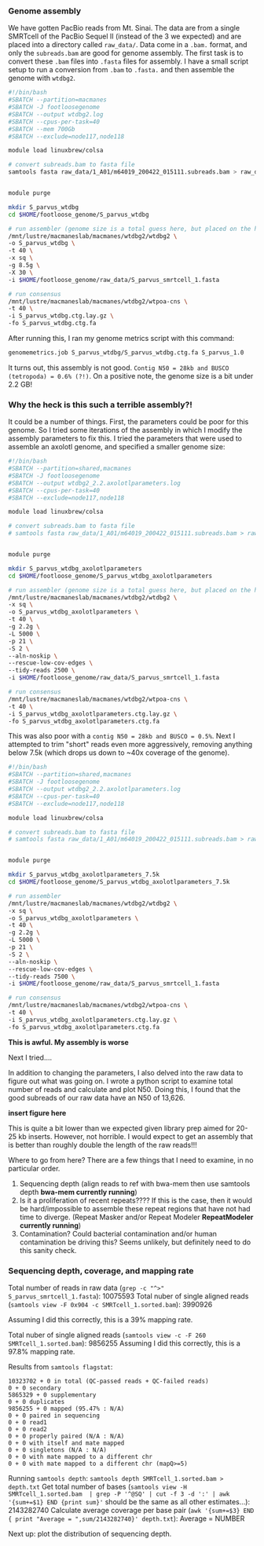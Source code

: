 ### Genome assembly

We have gotten PacBio reads from Mt. Sinai. The data are from a single SMRTcell of the PacBio Sequel II (instead of the 3 we expected) and are placed into a directory called `raw_data/`. Data come in a `.bam.` format, and only the `subreads.bam` are good for genome assembly. The first task is to convert these `.bam` files into `.fasta` files for assembly. I have a small script setup to run a conversion from `.bam` to `.fasta.` and then assemble the genome with `wtdbg2`.


```bash
#!/bin/bash
#SBATCH --partition=macmanes
#SBATCH -J footloosegenome
#SBATCH --output wtdbg2.log
#SBATCH --cpus-per-task=40
#SBATCH --mem 700Gb
#SBATCH --exclude=node117,node118

module load linuxbrew/colsa

# convert subreads.bam to fasta file
samtools fasta raw_data/1_A01/m64019_200422_015111.subreads.bam > raw_data/S_parvus_smrtcell_1.fasta


module purge

mkdir S_parvus_wtdbg
cd $HOME/footloose_genome/S_parvus_wtdbg

# run assembler (genome size is a total guess here, but placed on the high end)
/mnt/lustre/macmaneslab/macmanes/wtdbg2/wtdbg2 \
-o S_parvus_wtdbg \
-t 40 \
-x sq \
-g 8.5g \
-X 30 \
-i $HOME/footloose_genome/raw_data/S_parvus_smrtcell_1.fasta

# run consensus
/mnt/lustre/macmaneslab/macmanes/wtdbg2/wtpoa-cns \
-t 40 \
-i S_parvus_wtdbg.ctg.lay.gz \
-fo S_parvus_wtdbg.ctg.fa
```

After running this, I ran my genome metrics script with this command:

```bash
genomemetrics.job S_parvus_wtdbg/S_parvus_wtdbg.ctg.fa S_parvus_1.0
```

It turns out, this assembly is not good. `Contig N50 = 28kb and BUSCO (tetropoda) = 0.6% (?!)`. On a positive note, the genome size is a bit under 2.2 GB!

### Why the heck is this such a terrible assembly?! 

It could be a number of things. First, the parameters could be poor for this genome. So I tried some iterations of the assembly in which I modify the assembly parameters to fix this. I tried the parameters that were used to assemble an axolotl genome, and specified a smaller genome size:

```bash
#!/bin/bash
#SBATCH --partition=shared,macmanes
#SBATCH -J footloosegenome
#SBATCH --output wtdbg2_2.2.axolotlparameters.log
#SBATCH --cpus-per-task=40
#SBATCH --exclude=node117,node118

module load linuxbrew/colsa

# convert subreads.bam to fasta file
# samtools fasta raw_data/1_A01/m64019_200422_015111.subreads.bam > raw_data/S_parvus_smrtcell_1.fasta


module purge

mkdir S_parvus_wtdbg_axolotlparameters
cd $HOME/footloose_genome/S_parvus_wtdbg_axolotlparameters

# run assembler (genome size is a total guess here, but placed on the high end)
/mnt/lustre/macmaneslab/macmanes/wtdbg2/wtdbg2 \
-x sq \
-o S_parvus_wtdbg_axolotlparameters \
-t 40 \
-g 2.2g \
-L 5000 \
-p 21 \
-S 2 \
--aln-noskip \
--rescue-low-cov-edges \
--tidy-reads 2500 \
-i $HOME/footloose_genome/raw_data/S_parvus_smrtcell_1.fasta

# run consensus
/mnt/lustre/macmaneslab/macmanes/wtdbg2/wtpoa-cns \
-t 40 \
-i S_parvus_wtdbg_axolotlparameters.ctg.lay.gz \
-fo S_parvus_wtdbg_axolotlparameters.ctg.fa
```

This was also poor with a `contig N50 = 28kb and BUSCO = 0.5%`. Next I attempted to trim "short" reads even more aggressively, removing anything below 7.5k (which drops us down to ~40x coverage of the genome).

```bash
#!/bin/bash
#SBATCH --partition=shared,macmanes
#SBATCH -J footloosegenome
#SBATCH --output wtdbg2_2.2.axolotlparameters.log
#SBATCH --cpus-per-task=40
#SBATCH --exclude=node117,node118

module load linuxbrew/colsa

# convert subreads.bam to fasta file
# samtools fasta raw_data/1_A01/m64019_200422_015111.subreads.bam > raw_data/S_parvus_smrtcell_1.fasta


module purge

mkdir S_parvus_wtdbg_axolotlparameters_7.5k
cd $HOME/footloose_genome/S_parvus_wtdbg_axolotlparameters_7.5k

# run assembler
/mnt/lustre/macmaneslab/macmanes/wtdbg2/wtdbg2 \
-x sq \
-o S_parvus_wtdbg_axolotlparameters \
-t 40 \
-g 2.2g \
-L 5000 \
-p 21 \
-S 2 \
--aln-noskip \
--rescue-low-cov-edges \
--tidy-reads 7500 \
-i $HOME/footloose_genome/raw_data/S_parvus_smrtcell_1.fasta

# run consensus
/mnt/lustre/macmaneslab/macmanes/wtdbg2/wtpoa-cns \
-t 40 \
-i S_parvus_wtdbg_axolotlparameters.ctg.lay.gz \
-fo S_parvus_wtdbg_axolotlparameters.ctg.fa
```

**This is awful. My assembly is worse**

Next I tried....

In addition to changing the parameters, I also delved into the raw data to figure out what was going on. I wrote a python script to examine total number of reads and calculate and plot N50. Doing this, I found that the good subreads of our raw data have an N50 of  13,626. 

**insert figure here**

This is quite a bit lower than we expected given library prep aimed for 20-25 kb inserts. However, not horrible. I would expect to get an assembly that is better than roughly double the length of the raw reads!!!

Where to go from here? There are a few things that I need to examine, in no particular order.

1. Sequencing depth (align reads to ref with bwa-mem then use samtools depth **bwa-mem currently running**)
2. Is it a proliferation of recent repeats???? If this is the case, then it would be hard/impossible to assemble these repeat regions that have not had time to diverge. (Repeat Masker and/or Repeat Modeler **RepeatModeler currently running**)
3. Contamination? Could bacterial contamination and/or human contamination be driving this? Seems unlikely, but definitely need to do this sanity check.


### Sequencing depth, coverage, and mapping rate

Total number of reads in raw data (`grep -c "^>" S_parvus_smrtcell_1.fasta`): 10075593
Total nuber of single aligned reads (`samtools view -F 0x904 -c SMRTcell_1.sorted.bam`): 3990926

Assuming I did this correctly, this is a 39% mapping rate.

Total nuber of single aligned reads (`samtools view -c -F 260 SMRTcell_1.sorted.bam`): 9856255
Assuming I did this correctly, this is a 97.8% mapping rate.

Results from `samtools flagstat`:

```
10323702 + 0 in total (QC-passed reads + QC-failed reads)
0 + 0 secondary
5865329 + 0 supplementary
0 + 0 duplicates
9856255 + 0 mapped (95.47% : N/A)
0 + 0 paired in sequencing
0 + 0 read1
0 + 0 read2
0 + 0 properly paired (N/A : N/A)
0 + 0 with itself and mate mapped
0 + 0 singletons (N/A : N/A)
0 + 0 with mate mapped to a different chr
0 + 0 with mate mapped to a different chr (mapQ>=5)
```


Running `samtools depth`: `samtools depth SMRTcell_1.sorted.bam > depth.txt`
Get total number of bases (`samtools view -H SMRTcell_1.sorted.bam  | grep -P '^@SQ' | cut -f 3 -d ':' | awk '{sum+=$1} END {print sum}'` should be the same as all other estimates...): 2143282740
Calculate average coverage per base pair (`awk '{sum+=$3} END { print "Average = ",sum/2143282740}' depth.txt`): Average =  NUMBER

Next up: plot the distribution of sequencing depth.
